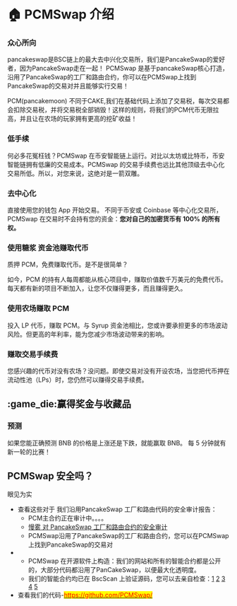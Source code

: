 # 🏠 PCMSwap 介绍

### 众心所向



pancakeswap是BSC链上的最大去中兴化交易所，我们是PancakeSwap的爱好者，因为PancakeSwap走在一起！ PCMSwap 是基于pancakeSwap核心打造，沿用了PancakeSwap的工厂和路由合约，你可以在PCMSwap上找到PancakeSwap的交易对并且能够实行交易！





PCM(pancakemoon) 不同于CAKE,我们在基础代码上添加了交易税，每次交易都会扣除交易税，并将交易税全部销毁！这样的规则，将我们的PCM代币无限拉高，并且让在农场的玩家拥有更高的挖矿收益！

### 低手续

何必多花冤枉钱？PCMSwap 在币安智能链上运行。对比以太坊或比特币，币安智能链拥有低廉的交易成本。PCMSwap 的交易手续费也远比其他顶级去中心化交易所低。所以，对您来说，这绝对是一箭双雕。

### 去中心化

直接使用您的钱包 App 开始交易。 不同于币安或 Coinbase 等中心化交易所，PCMSwap 在交易时不会持有您的资金：**您对自己的加密货币有 100% 的所有权。**

### &#x20;<a href="#zhuan-qu-li-xi-ji-shou-xu-fei" id="zhuan-qu-li-xi-ji-shou-xu-fei"></a>

### 使用糖浆 资金池赚取代币

质押 PCM，免费赚取代币。是不是很简单？&#x20;

如今，PCM 的持有人每周都能从核心项目中，赚取价值数千万美元的免费代币。每天都有新的项目不断加入，让您不仅赚得更多，而且赚得更久。

### 使用农场赚取  PCM

投入 LP 代币，赚取 PCM。与 Syrup 资金池相比，您或许要承担更多的市场波动风险。但更高的年利率，能为您减少市场波动带来的影响。

### 赚取交易手续费

您感兴趣的代币对没有农场？没问题。即使交易对没有开设农场，当您把代币押在流动性池（LPs）时，您仍然可以赚得交易手续费。



## :game\_die:赢得奖金与收藏品



### 预测

如果您能正确预测 BNB 的价格是上涨还是下跌，就能赢取 BNB。 每 5 分钟就有新一轮的比赛！





## PCMSwap 安全吗？

眼见为实

* 查看这些对于 我们沿用PancakeSwap 工厂和路由代码的安全审计报告：
  * PCM主合约正在审计中。。。。
  * [慢雾 对 PancakeSwap 工厂和路由合约的安全审计](https://github.com/slowmist/Knowledge-Base/blob/master/open-report/Smart%20Contract%20Security%20Audit%20Report%20%20-%20PancakeSwap.pdf)
  * PCMSwap沿用了PancakeSwap的工厂和路由合约，您可以在PCMSwap上找到PancakeSwap的交易对
*
  * PCMSwap 在开源软件上构造：我们的网站和所有的智能合约都是公开的，大部分代码都沿用了PanCakeSwap，以便最大化透明度。
  * 我们的智能合约均已在 BscScan 上验证源码，您可以去亲自检查：[1](https://bscscan.com/address/0x10ED43C718714eb63d5aA57B78B54704E256024E) [2](https://bscscan.com/address/0x73feaa1ee314f8c655e354234017be2193c9e24e#code) [3](https://bscscan.com/address/0xbcfccbde45ce874adcb698cc183debcf17952812) [4](https://bscscan.com/address/0x1b96b92314c44b159149f7e0303511fb2fc4774f#code) [5](https://bscscan.com/address/0x92E8CeB7eAeD69fB6E4d9dA43F605D2610214E68)
* 查看我们的代码-[<mark style="color:red;">https://github.com/PCMSwap/</mark>](https://github.com/PCMSwap/)<mark style="color:red;"></mark>
